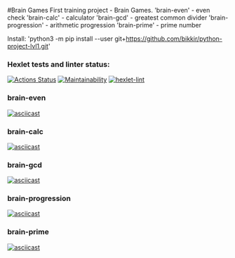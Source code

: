 #Brain Games
First training project - Brain Games.
    'brain-even' - even check
    'brain-calc' - calculator
    'brain-gcd' - greatest common divider
    'brain-progression' - arithmetic progression
    'brain-prime' - prime number 

Install: 'python3 -m pip install --user git+https://github.com/bikkir/python-project-lvl1.git'

### Hexlet tests and linter status:
[![Actions Status](https://github.com/bikkir/python-project-lvl1/workflows/hexlet-check/badge.svg)](https://github.com/bikkir/python-project-lvl1/actions)
[![Maintainability](https://api.codeclimate.com/v1/badges/a7a0a767877828eb5d7d/maintainability)](https://codeclimate.com/github/bikkir/python-project-lvl1/maintainability)
[![hexlet-lint](https://github.com/bikkir/python-project-lvl1/actions/workflows/linter-check.yml/badge.svg)](https://github.com/bikkir/python-project-lvl1/actions/workflows/linter-check.yml)

### brain-even
[![asciicast](https://asciinema.org/a/gBoHUdXJvx4szfVpOAqZTCE0n.svg)](https://asciinema.org/a/gBoHUdXJvx4szfVpOAqZTCE0n)

### brain-calc
[![asciicast](https://asciinema.org/a/qPpkt5XlEtBGVrEU7FBqWNLb5.svg)](https://asciinema.org/a/qPpkt5XlEtBGVrEU7FBqWNLb5)

### brain-gcd
[![asciicast](https://asciinema.org/a/7ybzKuE2cl2DxiZuWBJMgPZEL.svg)](https://asciinema.org/a/7ybzKuE2cl2DxiZuWBJMgPZEL)

### brain-progression
[![asciicast](https://asciinema.org/a/O7sIeR8DatGzIzPE4qLTEgo4I.svg)](https://asciinema.org/a/O7sIeR8DatGzIzPE4qLTEgo4I)

### brain-prime
[![asciicast](https://asciinema.org/a/toYihxOb69sp7El4j93JZV00R.svg)](https://asciinema.org/a/toYihxOb69sp7El4j93JZV00R)